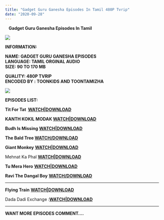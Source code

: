 ```yaml
---
title: "Gadget Guru Ganesha Episodes In Tamil 480P Tvrip"
date: "2020-09-28"
---
```


   **Gadget Guru Ganesha Episodes In Tamil**

![](https://1.bp.blogspot.com/-6_oprnrfT-s/X1JSuoIYfkI/AAAAAAAAABU/BSXoBEh5bq0e0EY7d3GLekKgMy97DvYQwCLcBGAsYHQ/w435-h218/Gadget-Guru-Ganesh.png)

**INFORMATION:**

**NAME: GADGET GURU GANESHA EPISODES  
LANGUAGE: TAMIL ORGINAL AUDIO  
SIZE: 90 TO 170 MB**

**QUALITY: 480P TVRIP  
ENCODED BY :** **TOONKIDS AND TOONTAMIZHA**

![](https://1.bp.blogspot.com/-ufdNeKESurI/X1JS51ATtII/AAAAAAAAABY/32xeI-6cu_EM6ClHfrIEnZkTftbBQ5NQACLcBGAsYHQ/w400-h225/Gadget{c48f4630022c0d57354920639953d21a0626fbbe35cb91b826b45669a52e752e}2BGuru{c48f4630022c0d57354920639953d21a0626fbbe35cb91b826b45669a52e752e}2BGanesha.jpg)

**EPISODES LIST:**

**Tit For Tat  [WATCH|DOWNLOAD](https://gplinks.in/full?api=5ecd1d0400e5847af6c7f3e42175fbc556f07cb2&url=aHR0cHM6Ly9tZWdhLm56L2ZpbGUva2M0SEViNGIjeENtVGpiejdFY2xDLXVub3NDNXJiNnFKeVhvcGt4WWpjdkJUUDFSWHlJOA==&type=2)**

  

**KANTH KOKIL MODAK [WATCH|DOWNLOAD](https://gplinks.in/full?api=5ecd1d0400e5847af6c7f3e42175fbc556f07cb2&url=aHR0cHM6Ly9tZWdhLm56L2ZpbGUvSmR3Q0VLUVkjSEtfYmNyNFFYZ0gzUWVvbHcxbW9qem14WXJfS1JPNVR5UVdURVhVT1JnQQ==&type=2)**

  

**Budh Is Missing** **[WATCH|DOWNLOAD](WATCH|DOWNLOAD)**

 **The Bald Tree [WATCH/DOWNLOAD](https://dai.ly/x7vxvpt)**

**Giant Monkey** **[WATCH|DOWNLOAD](https://gplinks.in/full?api=30f672fac2085434a38406b4ff729ff6048392fc&url=aHR0cHM6Ly9kcml2ZS5nb29nbGUuY29tL2ZpbGUvZC8xa2ktcTJBUUdNWmE0S1EyVjFTSXJYUzdxRThGYzhUUWcvdmlldz91c3A9c2hhcmluZw==&type=2)**

Mehnat Ka Phal **[WATCH|DOWNLOAD](https://gplinks.in/full?api=30f672fac2085434a38406b4ff729ff6048392fc&url=aHR0cHM6Ly9kcml2ZS5nb29nbGUuY29tL2ZpbGUvZC8xNHF5bDNsN0txNkFQMGs2Z2E2SVcxRHpubUhFSVpLMjAvdmlldz91c3A9c2hhcmluZw==&type=2)**

**Tu Mera Hero** **[WATCH|DOWNLOAD](https://gplinks.in/full?api=30f672fac2085434a38406b4ff729ff6048392fc&url=aHR0cHM6Ly9kcml2ZS5nb29nbGUuY29tL2ZpbGUvZC8xUWRyUDNKMHVjeV9ZbDFSb3lUa2xaQUkwU0s2UThWQ1Evdmlldz91c3A9c2hhcmluZw==&type=2)**

**Ravi The Dangal Boy** **[WATCH/DOWNLOAD](https://gplinks.in/full?api=30f672fac2085434a38406b4ff729ff6048392fc&url=aHR0cHM6Ly9kcml2ZS5nb29nbGUuY29tL2ZpbGUvZC8xU3VmbVh0cmFDeWI4M01XWENtU2I1eUY1WFJITWR5ZHEvdmlldz91c3A9c2hhcmluZw==&type=2)**

  

******

**Flying Train**  [](https://gplinks.in/full?api=30f672fac2085434a38406b4ff729ff6048392fc&url=aHR0cHM6Ly9kcml2ZS5nb29nbGUuY29tL2ZpbGUvZC8xemp5RmFhWS1BSGh2T2ZuWEhYbXBaU2VfVlJUOFpqZmEvdmlldz91c3A9c2hhcmluZw==&type=2) **[WATCH|DOWNLOAD](https://gplinks.in/full?api=30f672fac2085434a38406b4ff729ff6048392fc&url=aHR0cHM6Ly9kcml2ZS5nb29nbGUuY29tL2ZpbGUvZC8xemp5RmFhWS1BSGh2T2ZuWEhYbXBaU2VfVlJUOFpqZmEvdmlldz91c3A9c2hhcmluZw==&type=2)**

Dada Dadi Exchange :**[WATCH|DOWNLOAD](https://gplinks.in/full?api=30f672fac2085434a38406b4ff729ff6048392fc&url=aHR0cHM6Ly9kcml2ZS5nb29nbGUuY29tL2ZpbGUvZC8xNG8yRzBhLVlWeFB3MWtoQVVmWkI4UFJ6OXNBSm5ndU0vdmlldz91c3A9c2hhcmluZw==&type=2)**







******

**WANT MORE EPISODES COMMENT….**
